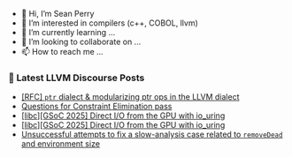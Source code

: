 - 👋 Hi, I’m Sean Perry
- 👀 I’m interested in compilers (c++, COBOL, llvm)
- 🌱 I’m currently learning ...
- 💞️ I’m looking to collaborate on ...
- 📫 How to reach me ...

<!---
s66perry/s66perry is a ✨ special ✨ repository because its `README.md` (this file) appears on your GitHub profile.
You can click the Preview link to take a look at your changes.
--->
### 📕 Latest LLVM Discourse Posts

<!-- DISCOURSE-LLVM:START -->
- [[RFC] `ptr` dialect &amp; modularizing ptr ops in the LLVM dialect](https://discourse.llvm.org/t/rfc-ptr-dialect-modularizing-ptr-ops-in-the-llvm-dialect/75142?page=3#post_55)
- [Questions for Constraint Elimination pass](https://discourse.llvm.org/t/questions-for-constraint-elimination-pass/84656#post_2)
- [[libc][GSoC 2025] Direct I/O from the GPU with io_uring](https://discourse.llvm.org/t/libc-gsoc-2025-direct-i-o-from-the-gpu-with-io-uring/84569#post_4)
- [[libc][GSoC 2025] Direct I/O from the GPU with io_uring](https://discourse.llvm.org/t/libc-gsoc-2025-direct-i-o-from-the-gpu-with-io-uring/84569#post_3)
- [Unsuccessful attempts to fix a slow-analysis case related to `removeDead` and environment size](https://discourse.llvm.org/t/unsuccessful-attempts-to-fix-a-slow-analysis-case-related-to-removedead-and-environment-size/84650#post_2)
<!-- DISCOURSE-LLVM:END -->
